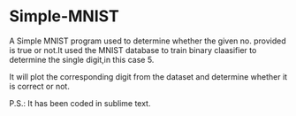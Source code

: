 # Simple-MNIST
A Simple MNIST program used to determine whether the given no. provided is true or not.It used the MNIST database to train binary claasifier to determine the single digit,in this case 5.

It will plot the corresponding digit from the dataset and determine whether it is correct or not. 

P.S.: It has been coded in sublime text.
